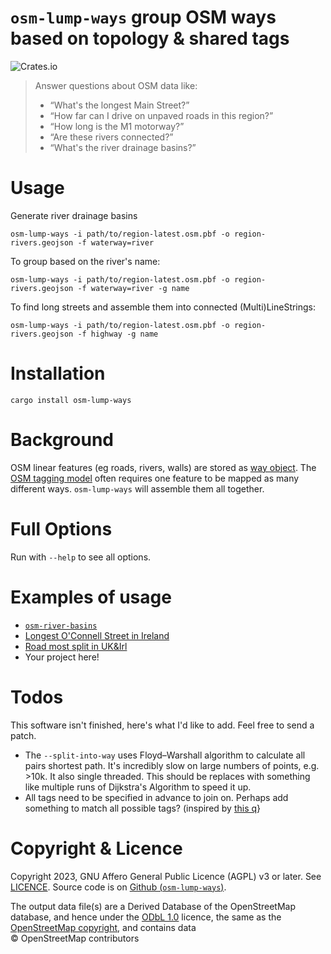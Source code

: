 # `osm-lump-ways` group OSM ways based on topology & shared tags

![Crates.io](https://img.shields.io/crates/d/osm-lump-ways)


> Answer questions about OSM data like:
>
> * “What's the longest Main Street?”
> * “How far can I drive on unpaved roads in this region?”
> * “How long is the M1 motorway?”
> * “Are these rivers connected?”
> * “What's the river drainage basins?”

# Usage

Generate river drainage basins

	osm-lump-ways -i path/to/region-latest.osm.pbf -o region-rivers.geojson -f waterway=river

To group based on the river's name:

	osm-lump-ways -i path/to/region-latest.osm.pbf -o region-rivers.geojson -f waterway=river -g name

To find long streets and assemble them into connected (Multi)LineStrings:

	osm-lump-ways -i path/to/region-latest.osm.pbf -o region-rivers.geojson -f highway -g name

# Installation

	cargo install osm-lump-ways

# Background

OSM linear features (eg roads, rivers, walls) are stored as [way
object](https://wiki.openstreetmap.org/wiki/Way). The [OSM tagging
model](https://wiki.openstreetmap.org/wiki/Tags) often requires one feature to
be mapped as many different ways. `osm-lump-ways` will assemble them all together.



# Full Options

Run with `--help` to see all options.

# Examples of usage

* [`osm-river-basins`](https://github.com/amandasaurus/osm-river-basins)
* [Longest O'Connell Street in Ireland](https://en.osm.town/@amapanda/110270516183776589)
* [Road most split in UK&Irl](https://en.osm.town/@amapanda/110762435236476901)
* Your project here!

# Todos

This software isn't finished, here's what I'd like to add. Feel free to send a patch.

* The `--split-into-way` uses Floyd–Warshall algorithm to calculate all pairs
  shortest path. It's incredibly slow on large numbers of points, e.g. >10k. It
  also single threaded. This should be replaces with something like multiple
  runs of Dijkstra's Algorithm to speed it up.
* All tags need to be specified in advance to join on. Perhaps add something to
  match all possible tags? (inspired by [this
  q](https://en.osm.town/@grischard/110763741292331075)}


# Copyright & Licence

Copyright 2023, GNU Affero General Public Licence (AGPL) v3 or later. See [LICENCE](./LICENCE).
Source code is on [Github (`osm-lump-ways`)](https://github.com/amandasaurus/osm-lump-ways).

The output data file(s) are a Derived Database of the OpenStreetMap database,
and hence under the [ODbL 1.0](https://opendatacommons.org/licenses/odbl/)
licence, the same as the
[OpenStreetMap copyright](https://www.openstreetmap.org/copyright), and
contains data © OpenStreetMap contributors
